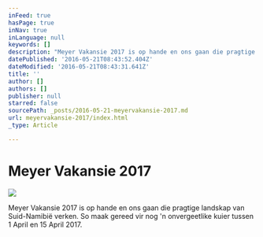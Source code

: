 ```yaml
---
inFeed: true
hasPage: true
inNav: true
inLanguage: null
keywords: []
description: "Meyer Vakansie 2017 is op hande en ons gaan die pragtige landskap van Suid-Namibië verken. So maak gereed vir nog 'n onvergeetlike kuier tussen 1 April en 15 April 2017."
datePublished: '2016-05-21T08:43:52.404Z'
dateModified: '2016-05-21T08:43:31.641Z'
title: ''
author: []
authors: []
publisher: null
starred: false
sourcePath: _posts/2016-05-21-meyervakansie-2017.md
url: meyervakansie-2017/index.html
_type: Article

---
```

# Meyer Vakansie 2017
![](https://the-grid-user-content.s3-us-west-2.amazonaws.com/ed1cdb2f-d316-49c2-b43c-398184e6cc5e.jpg)

Meyer Vakansie 2017 is op hande en ons gaan die pragtige landskap van Suid-Namibië verken. So maak gereed vir nog 'n onvergeetlike kuier tussen 1 April en 15 April 2017\.
